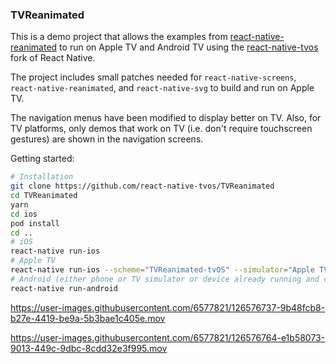 ### TVReanimated

This is a demo project that allows the examples from [react-native-reanimated](https://github.com/software-mansion/react-native-reanimated) to run on Apple TV and Android TV using the [react-native-tvos](https://github.com/react-native-tvos/react-native-tvos) fork of React Native.

The project includes small patches needed for `react-native-screens`, `react-native-reanimated`, and `react-native-svg` to build and run on Apple TV.

The navigation menus have been modified to display better on TV.  Also, for TV platforms, only demos that work on TV (i.e. don't require touchscreen gestures) are shown in the navigation screens.

Getting started:

```bash
# Installation
git clone https://github.com/react-native-tvos/TVReanimated
cd TVReanimated
yarn
cd ios
pod install
cd ..
# iOS
react-native run-ios
# Apple TV
react-native run-ios --scheme="TVReanimated-tvOS" --simulator="Apple TV"
# Android (either phone or TV simulator or device already running and connected)
react-native run-android
```



https://user-images.githubusercontent.com/6577821/126576737-9b48fcb8-b27e-4419-be9a-5b3bae1c405e.mov



https://user-images.githubusercontent.com/6577821/126576764-e1b58073-9013-449c-9dbc-8cdd32e3f995.mov

